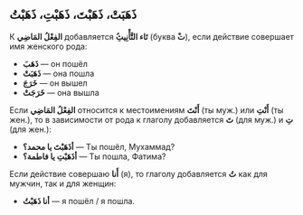﻿ ذَهَبَتْ، ذَهَبْتَ، ذَهَبْتِ، ذَهَبْتُ
--
К **الفِعْلُ المَاضِي** добавляется **ُتَاء التَّأْنِيثِ** (буква **ْت**), если действие совершает имя женского рода:

-   **ذَهَبَ** — он пошёл
-   **ذَهَبَتْ** — она пошла
-   **خَرَجَ** — он вышел
-   **خَرَجَتْ** — она вышла
    

Если **الفِعْلُ المَاضِي** относится к местоимениям **أَنْتَ** (ты муж.) или **أَنْتِ** (ты жен.), то в зависимости от рода к глаголу добавляется **تَ** (для муж.) и **تِ** (для жен.):

-   **أذَهَبْتَ يا محمد؟** — Ты пошёл, Мухаммад?
-   **أذَهَبْتِ يا فاطمة؟** — Ты пошла, Фатима?
    

Если действие совершаю **أَنا** (я), то  глаголу добавляется **تُ**  как для мужчин, так и для женщин:

-   **أنا ذَهَبْتُ** — я пошёл / я пошла.
    

    

